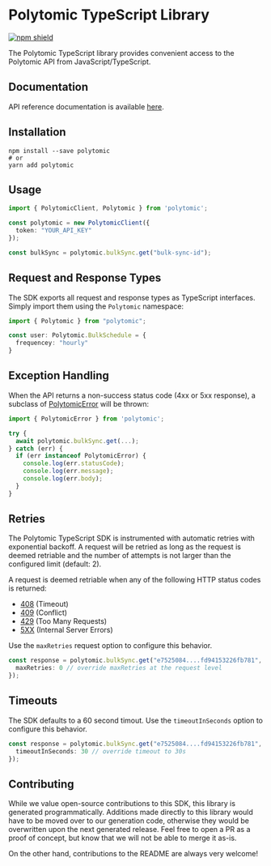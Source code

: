 # Polytomic TypeScript Library

[![npm shield](https://img.shields.io/npm/v/polytomic)](https://www.npmjs.com/package/polytomic)

The Polytomic TypeScript library provides convenient access to the Polytomic API from JavaScript/TypeScript.

## Documentation

API reference documentation is available [here](https://docs.polytomic.com/reference/getting-started-with-your-api-3).

## Installation

```
npm install --save polytomic
# or
yarn add polytomic
```

## Usage

```typescript
import { PolytomicClient, Polytomic } from 'polytomic';

const polytomic = new PolytomicClient({
  token: "YOUR_API_KEY"
});

const bulkSync = polytomic.bulkSync.get("bulk-sync-id");
```

## Request and Response Types

The SDK exports all request and response types as TypeScript interfaces. Simply 
import them using the `Polytomic` namespace: 

```ts
import { Polytomic } from "polytomic"; 

const user: Polytomic.BulkSchedule = {
  frequencey: "hourly"
}
```

## Exception Handling

When the API returns a non-success status code (4xx or 5xx response), a 
subclass of [PolytomicError](./src/errors/PolytomicError.ts) will be thrown:

```ts
import { PolytomicError } from 'polytomic';

try {
  await polytomic.bulkSync.get(...);
} catch (err) {
  if (err instanceof PolytomicError) {
    console.log(err.statusCode); 
    console.log(err.message);
    console.log(err.body); 
  }
}
```

## Retries

The Polytomic TypeScript SDK is instrumented with automatic retries with exponential backoff. A request will be
retried as long as the request is deemed retriable and the number of attempts is not larger
than the configured limit (default: 2).

A request is deemed retriable when any of the following HTTP status codes is returned:

- [408](https://developer.mozilla.org/en-US/docs/Web/HTTP/Status/408) (Timeout)
- [409](https://developer.mozilla.org/en-US/docs/Web/HTTP/Status/409) (Conflict)
- [429](https://developer.mozilla.org/en-US/docs/Web/HTTP/Status/429) (Too Many Requests)
- [5XX](https://developer.mozilla.org/en-US/docs/Web/HTTP/Status/500) (Internal Server Errors)
  
Use the `maxRetries` request option to configure this behavior. 

```ts
const response = polytomic.bulkSync.get("e7525084....fd94153226fb781", {
  maxRetries: 0 // override maxRetries at the request level
});
```

## Timeouts

The SDK defaults to a 60 second timout. Use the `timeoutInSeconds` option to 
configure this behavior. 

```ts
const response = polytomic.bulkSync.get("e7525084....fd94153226fb781", {
  timeoutInSeconds: 30 // override timeout to 30s
});
```

## Contributing

While we value open-source contributions to this SDK, this library is generated programmatically. Additions made directly to this library 
would have to be moved over to our generation code, otherwise they would be overwritten upon the next generated release. Feel free to open a 
PR as a proof of concept, but know that we will not be able to merge it as-is. 

On the other hand, contributions to the README are always very welcome!
